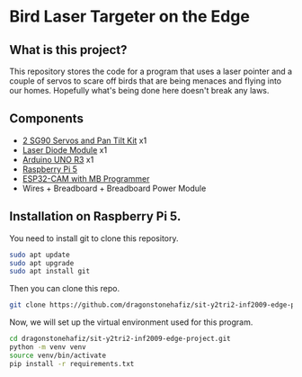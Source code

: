 # Bird Laser Targeter on the Edge

## What is this project?

This repository stores the code for a program that uses a laser pointer and a couple of servos to scare off birds that are being menaces and flying into our homes. Hopefully what's being done here doesn't break any laws.

## Components

- [2 SG90 Servos and Pan Tilt Kit](https://sg.cytron.io/p-pan-tilt-servo-kit-for-camera-unassembled) x1
- [Laser Diode Module](https://shopee.sg/kuriosity.sg/8657033875) x1
- [Arduino UNO R3](https://shopee.sg/kuriosity.sg/27759981980) x1
- [Raspberry Pi 5](https://sg.cytron.io/p-raspberry-pi-5)
- [ESP32-CAM with MB Programmer](https://shopee.sg/kuriosity.sg/8557052439)
- Wires + Breadboard + Breadboard Power Module

## Installation on Raspberry Pi 5.

You need to install git to clone this repository.

```bash
sudo apt update
sudo apt upgrade
sudo apt install git
```

Then you can clone this repo.

```bash
git clone https://github.com/dragonstonehafiz/sit-y2tri2-inf2009-edge-project.git
```

Now, we will set up the virtual environment used for this program.

```bash
cd dragonstonehafiz/sit-y2tri2-inf2009-edge-project.git
python -m venv venv
source venv/bin/activate
pip install -r requirements.txt
```